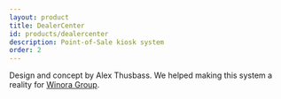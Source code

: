 ```yaml
---
layout: product
title: DealerCenter
id: products/dealercenter
description: Point-of-Sale kiosk system
order: 2
---
```


Design and concept by Alex Thusbass. We helped making this system a reality for [Winora Group](http://winora-group.de/).